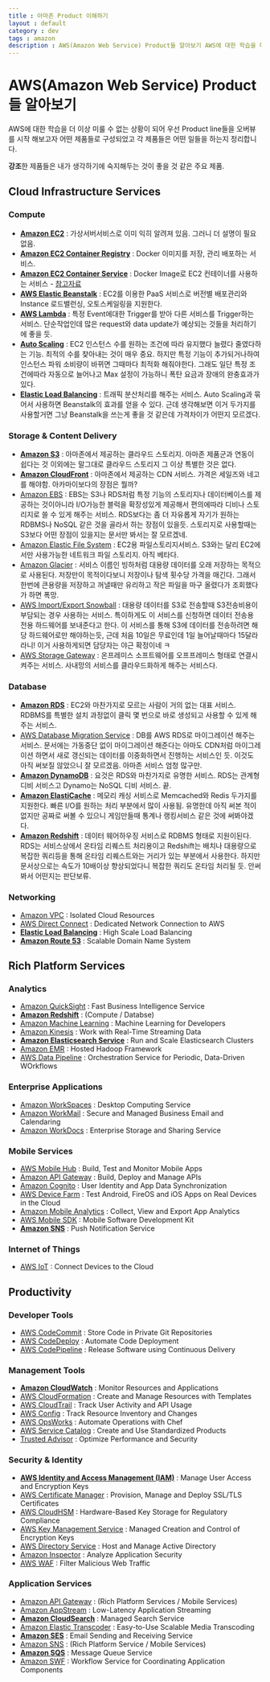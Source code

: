 ```yaml
---
title : 아마존 Product 이해하기
layout : default
category : dev
tags : amazon
description : AWS(Amazon Web Service) Product들 알아보기 AWS에 대한 학습을 더 이상 미룰 수 없는 상황이 되어 우선 Product line들을 오버뷰를 시작 해보고자 어떤 제품들로 구성되었고 각 제품들은 어떤 일들을 하는지 정리합니다.
---
```


# AWS(Amazon Web Service) Product들 알아보기

AWS에 대한 학습을 더 이상 미룰 수 없는 상황이 되어 우선 Product line들을 오버뷰를 시작 해보고자 어떤 제품들로 구성되었고 각 제품들은 어떤 일들을 하는지 정리합니다.

**강조**한 제품들은 내가 생각하기에 숙지해두는 것이 좋을 것 같은 주요 제품.

## Cloud Infrastructure Services

### Compute
- [**Amazon EC2**](https://aws.amazon.com/ko/ec2/) : 가상서버서비스로 이미 익히 알려져 있음. 그러니 더 설명이 필요 없음.
- [**Amazon EC2 Container Registry**](https://aws.amazon.com/ko/ecr/) : Docker 이미지를 저장, 관리 배포하는 서비스.
- [**Amazon EC2 Container Service**](https://aws.amazon.com/ko/ecs/) : Docker Image로 EC2 컨테이너를 사용하는 서비스 - [참고자료](http://blog.gsclip.com/2015/09/ec2-container-service-%EC%9D%B4%ED%95%B4/)
- [**AWS Elastic Beanstalk**](https://aws.amazon.com/ko/elasticbeanstalk/) : EC2를 이용한 PaaS 서비스로 버전별 배포관리와 Instance 로드밸런싱, 오토스케일링을 지원한다.
- [**AWS Lambda**](https://aws.amazon.com/ko/lambda/) : 특정 Event에대한 Trigger를 받아 다른 서비스를 Trigger하는 서비스. 단순작업인데 많은 request와 data update가 예상되는 것들을 처리하기에 좋을 듯.
- [**Auto Scaling**](https://aws.amazon.com/ko/autoscaling/) : EC2 인스턴스 수를 원하는 조건에 따라 유지했다 늘렸다 줄였다하는 기능. 최적의 수를 찾아내는 것이 매우 중요. 하지만 특정 기능이 추가되거나하여 인스턴스 파워 소비량이 바뀌면 그때마다 최적화 해줘야한다. 그래도 일단 특정 조건에따라 자동으로 늘어나고 Max 설정이 가능하니 폭탄 요금과 장애의 완충효과가 있다.
- [**Elastic Load Balancing**](https://aws.amazon.com/ko/elasticloadbalancing/) : 트래픽 분산처리를 해주는 서비스. Auto Scaling과 묶어서 사용하면 Beanstalk의 효과를 얻을 수 있다. 근데 생각해보면 이거 두가지를 사용할거면 그냥 Beanstalk을 쓰는게 좋을 것 같은데 가격차이가 어떤지 모르겠다.

### Storage & Content Delivery
- [**Amazon S3**](https://aws.amazon.com/ko/s3/) : 아마존에서 제공하는 클라우드 스토리지. 아마존 제품군과 연동이 쉽다는 것 이외에는 말그대로 클라우드 스토리지 그 이상 특별한 것은 없다.
- [**Amazon CloudFront**](https://aws.amazon.com/ko/cloudfront/) : 아마존에서 제공하는 CDN 서비스. 가격은 세일즈와 네고를 해야함. 아카마이보다의 장점은 뭘까?
- [Amazon EBS](https://aws.amazon.com/ko/ebs/) : EBS는 S3나 RDS처럼 특정 기능의 스토리지나 데이터베이스를 제공하는 것이아니라 I/O가능한 블럭을 확장성있게 제공해서 편의에따라 디비나 스토리지로 쓸 수 있게 해주는 서비스. RDS보다는 좀 더 자유롭게 자기가 원하는 RDBMS나 NoSQL 같은 것을 골라서 하는 장점이 있을듯. 스토리지로 사용할때는 S3보다 어떤 장점이 있을지는 문서만 봐서는 잘 모르겠네.
- [Amazon Elastic File System](https://aws.amazon.com/ko/efs) : EC2용 파일스토리지서비스. S3와는 달리 EC2에서만 사용가능한 네트워크 파일 스토리지. 아직 베타다.
- [Amazon Glacier](https://aws.amazon.com/ko/glacier) : 서비스 이름인 빙하처럼 대용량 데이터를 오래 저장하는 목적으로 사용된다. 저장만이 목적이다보니 저장이나 탐색 횟수당 가격을 매긴다. 그래서 한번에 큰용량을 저장하고 꺼낼때만 유리하고 작은 파일을 마구 올렸다가 조회했다가 하면 폭망.
- [AWS Import/Export Snowball](https://aws.amazon.com/ko/importexport) : 대용량 데이터를 S3로 전송할때 S3전송비용이 부담되는 경우 사용하는 서비스. 특이하게도 이 서비스를 신청하면 데이터 전송용 전용 하드웨어를 보내준다고 한다. 이 서비스를 통해 S3에 데이터를 전송하려면 해당 하드웨어로만 해야하는듯, 근데 처음 10일은 무료인데 1일 늘어날때마다 15달라라니! 이거 사용하게되면 담당자는 야근 확정이네 ㅋ
- [AWS Storage Gateway](https://aws.amazon.com/ko/storagegateway/) : 온프레미스 소프트웨어를 오프프레미스 형태로 연결시켜주는 서비스. 사내망의 서비스를 클라우드화하게 해주는 서비스다.

### Database
- [**Amazon RDS**](https://aws.amazon.com/ko/rds) : EC2와 마찬가지로 모르는 사람이 거의 없는 대표 서비스. RDBMS를 특별한 설치 과정없이 클릭 몇 번으로 바로 생성되고 사용할 수 있게 해주는 서비스.
- [AWS Database Migration Service](https://aws.amazon.com/ko/dms) : DB를 AWS RDS로 마이그레이션 해주는 서비스. 문서에는 가동중단 없이 마이그레이션 해준다는 아마도 CDN처럼 마이그레이션 하면서 새로 갱신되는 데이터를 이중화하면서 진행하는 서비스인 듯. 이것도 아직 써보질 않았으니 잘 모르겠음. 아마존 서비스 엄청 많구만.
- [**Amazon DynamoDB**](https://aws.amazon.com/ko/dynamodb) : 요것은 RDS와 마찬가지로 유명한 서비스. RDS는 관계형 디비 서비스고 Dynamo는 NoSQL 디비 서비스. 끝.
- [**Amazon ElastiCache**](https://aws.amazon.com/ko/elasticache) : 메모리 캐싱 서비스로 Memcached와 Redis 두가지를 지원한다. 빠른 I/O를 원하는 처리 부분에서 많이 사용됨. 유명한데 아직 써본 적이 없지만 공짜로 써볼 수 있으니 게임만들때 통계나 랭킹서비스 같은 것에 써봐야겠다.
- [**Amazon Redshift**](https://aws.amazon.com/ko/redshift) : 데이터 웨어하우징 서비스로 RDBMS 형태로 지원이된다. RDS는 서비스상에서 온타임 리퀘스트 처리용이고 Redshift는 배치나 대용량으로 복잡한 쿼리등을 통해 온타임 리퀘스트와는 거리가 있는 부분에서 사용한다. 하지만 문서상으로는 속도가 10배이상 향상되었다니 복잡한 쿼리도 온타임 처리될 듯. 안써봐서 어떤지는 판단보류.

### Networking
- [Amazon VPC]() : Isolated Cloud Resources
- [AWS Direct Connect]() : Dedicated Network Connection to AWS
- [**Elastic Load Balancing**]() : High Scale Load Balancing
- [**Amazon Route 53**]() : Scalable Domain Name System

## Rich Platform Services

### Analytics
- [Amazon QuickSight]() : Fast Business Intelligence Service
- [**Amazon Redshift**]() : (Compute / Databse)
- [Amazon Machine Learning]() : Machine Learning for Developers
- [Amazon Kinesis]() : Work with Real-Time Streaming Data
- [**Amazon Elasticsearch Service**]() : Run and Scale Elasticsearch Clusters
- [Amazon EMR]() : Hosted Hadoop Framework
- [AWS Data Pipeline]() : Orchestration Service for Periodic, Data-Driven WOrkflows

### Enterprise Applications
- [Amazon WorkSpaces]() : Desktop Computing Service
- [Amazon WorkMail]() : Secure and Managed Business Email and Calendaring
- [Amazon WorkDocs]() : Enterprise Storage and Sharing Service

### Mobile Services
- [AWS Mobile Hub]() : Build, Test and Monitor Mobile Apps
- [Amazon API Gateway]() : Build, Deploy and Manage APIs
- [Amazon Cognito]() : User Identity and App Data Synchronization
- [AWS Device Farm]() : Test Android, FireOS and iOS Apps on Real Devices in the Cloud
- [Amazon Mobile Analytics]() : Collect, View and Export App Analytics
- [AWS Mobile SDK]() : Mobile Software Development Kit
- [**Amazon SNS**]() : Push Notification Service

### Internet of Things
- [AWS IoT]() : Connect Devices to the Cloud

## Productivity

### Developer Tools
- [AWS CodeCommit]() : Store Code in Private Git Repositories
- [AWS CodeDeploy]() : Automate Code Deployment
- [AWS CodePipeline]() : Release Software using Continuous Delivery

### Management Tools
- [**Amazon CloudWatch**]() : Monitor Resources and Applications
- [AWS CloudFormation]() : Create and Manage Resources with Templates
- [AWS CloudTrail]() : Track User Activity and API Usage
- [AWS Config]() : Track Resource Inventory and Changes
- [AWS OpsWorks]() : Automate Operations with Chef
- [AWS Service Catalog]() : Create and Use Standardized Products
- [Trusted Advisor]() : Optimize Performance and Security

### Security & Identity
- [**AWS Identity and Access Management (IAM)**]() : Manage User Access and Encryption Keys
- [AWS Certificate Manager]() : Provision, Manage and Deploy SSL/TLS Certificates
- [AWS CloudHSM]() : Hardware-Based Key Storage for Regulatory Compliance
- [AWS Key Management Service]() : Managed Creation and Control of Encryption Keys
- [AWS Directory Service]() : Host and Manage Active Directory
- [Amazon Inspector]() : Analyze Application Security
- [AWS WAF]() : Filter Malicious Web Traffic

### Application Services
- [Amazon API Gateway]() : (Rich Platform Services / Mobile Services)
- [Amazon AppStream]() : Low-Latency Application Streaming
- [**Amazon CloudSearch**]() : Managed Search Service
- [Amazon Elastic Transcoder]() : Easy-to-Use Scalable Media Transcoding
- [**Amazon SES**]() : Email Sending and Receiving Service
- [Amazon SNS]() : (Rich Platform Service / Mobile Services)
- [**Amazon SQS**]() : Message Queue Service
- [Amazon SWF]() : Workflow Service for Coordinating Application Components
